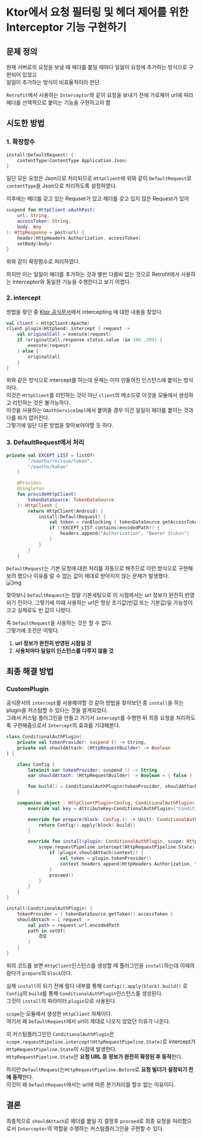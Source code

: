 # Ktor에서 요청 필터링 및 헤더 제어를 위한 Interceptor 기능 구현하기
## 문제 정의
현재 서버로의 요청을 보낼 때 헤더를 붙일 때마다 일잃이 요청에 추가하는 방식으로 구현되어 있었고   
일일이 추가하는 방식이 비효율적이라 판단.   

`Retrofit`에서 사용하는 `Interceptor`와 같이 요청을 보내기 전에 가로채어 url에 따라 헤더를 선택적으로 붙이는 기능을 구현하고자 함

## 시도한 방법
### 1. 확장함수
```kotlin
install(DefaultRequest) {
    contentType(ContentType.Application.Json)
}
```
일단 모든 요청은 Json으로 처리되므로 `HttpClient`에 위와 같이 `DefaultRequest`로 `contentType`을 Json으로 처리하도록 설정하였다.

이후에는 헤더를 갖고 있는 Requset가 있고 헤더를 갖고 있지 않은 Request가 있어

```kotlin
suspend fun HttpClient.oAuthPost(
    url: String,
    accessToken: String,
    body: Any
): HttpResponse = post(url) {
    header(HttpHeaders.Authorization, accessToken)
    setBody(body)
}
```
위와 같이 확장함수로 처리하였다.

하지만 이는 일일이 헤더를 추가하는 것과 별반 다를바 없는 것으로 Retrofit에서 사용하는 Interceptor와 동일한 기능을 수행한다고 보기 어렵다.

### 2. intercept

방법을 찾던 중 [Ktor 공식문서](https://ktor.io/docs/client-http-send.html)에서 intercepting 에 대한 내용을 찾았다.

```kotlin
val client = HttpClient(Apache)
client.plugin(HttpSend).intercept { request ->
    val originalCall = execute(request)
    if (originalCall.response.status.value !in 100..399) {
        execute(request)
    } else {
        originalCall
    }
}
```
위와 같은 방식으로 intercept를 하는데 문제는 이미 만들어진 인스턴스에 붙이는 방식이다.   
이것은 `HttpClient`를 리턴하는 것이 아닌 `client`의 메소드로 이것을 모듈에서 생성하고 리턴하는 것은 불가능하다.   
이것을 사용하는 `OAuthServiceImpl`에서 붙여줄 경우 이건 일일이 헤더를 붙이는 것과 다를 바가 없어진다.   
그렇기에 일단 다른 방법을 찾아보아야할 듯 하다.

### 3. DefaultRequest에서 처리

```kotlin
private val EXCEPT_LIST = listOf(
        "/oauths/reissue/token",
        "/oauths/kakao"
    )

    @Provides
    @Singleton
    fun provideHttpClient(
        tokenDataSource: TokenDataSource
    ): HttpClient {
        return HttpClient(Android) {
            install(DefaultRequest) {
                val token = runBlocking { tokenDataSource.getAccessToken() }
                if (!EXCEPT_LIST.contains(encodedPath)) {
                    headers.append("Authorization", "Bearer $token")
                }
            }
        }
    }
```

`DefaultRequest`는 기본 요청에 대한 처리를 자동으로 해주므로 이런 방식으로 구현해보려 했으나 
이유를 알 수 없는 값이 제대로 받아지지 않는 문제가 발생했다.   
![img](https://github.com/user-attachments/assets/fb9d62dd-f21b-4e6b-85ab-fead7c2a3042)

찾아보니 `DefaultRequest`는 정말 기본세팅으로 이 시점에서는 url 정보가 완전히 반영되기 전이다.
그렇기에 이떄 사용하는 url은 항상 초기값(빈값 또는 기본값)일 가능성이 크고 실제로도 빈 값이 나왔다.


즉 `DefaultRequest`을 사용하는 것은 할 수 없다.   
그렇기에 조건은 이렇다.   
1. **url 정보가 완전히 반영된 시점일 것**
2. **사용처마다 일일이 인스턴스를 다루지 않을 것**

## 최종 해결 방법
### CustomPlugin
공식문서의 `intercept`를 사용해야할 것 같아 방법을 찾아보던 중 `install`을 하는 plugin을 커스텀할 수 있다는 것을 알게되었다.   
그래서 커스텀 플러그인을 만들고 거기서 `intercept`를 수행한 뒤 최종 요청을 처리하도록 구현해줌으로서 `Intercept`의 효과를 기대해본다.

```kotlin
class ConditionalAuthPlugin(
    private val tokenProvider: suspend () -> String,
    private val shouldAttach: (HttpRequestBuilder) -> Boolean
) {

    class Config {
        lateinit var tokenProvider: suspend () -> String
        var shouldAttach: (HttpRequestBuilder) -> Boolean = { false }

        fun build() = ConditionalAuthPlugin(tokenProvider, shouldAttach)
    }

    companion object : HttpClientPlugin<Config, ConditionalAuthPlugin> {
        override val key = AttributeKey<ConditionalAuthPlugin>("ConditionalAuthPlugin")

        override fun prepare(block: Config.() -> Unit): ConditionalAuthPlugin {
            return Config().apply(block).build()
        }

        override fun install(plugin: ConditionalAuthPlugin, scope: HttpClient) {
            scope.requestPipeline.intercept(HttpRequestPipeline.State) {
                if (plugin.shouldAttach(context)) { 
                    val token = plugin.tokenProvider()
                    context.headers.append(HttpHeaders.Authorization, token)
                }
                proceed()
            }
        }
    }
}
```
```kotlin
install(ConditionalAuthPlugin) {
    tokenProvider = { tokenDataSource.getToken().accessToken }
    shouldAttach = { request ->
        val path = request.url.encodedPath
        path in setOf(
            경로
        )
    }
}
```
위의 코드를 보면 `HttpClient`인스턴스를 생성할 때 플러그인을 `install`하는데 이때의 람다가 `prepare`의 `block`이다.

실제 `install`이 되기 전에 람다 내부를 통해 `Config().apply(block).build()` 로 `Config`의 `build`를 통해 `ConditionalAuthPlugin`인스턴스를 생성된다.   
그것이 `install`의 파라미터 `plugin`으로 사용된다.

`scope`는 모듈에서 생성한 `HttpClient` 자체이다.    
여기서 왜 `DefaultRequest`에서 url이 제대로 나오지 않았던 이유가 나온다.   

이 커스텀플러그인인 `ConditionalAuthPlugin`은 `scope.requestPipeline.intercept(HttpRequestPipeline.State)`로 intercept가 `HttpRequestPipeline.State`이 시점에 발생한다.   
`HttpRequestPipeline.State`은 **요청 URL 등 정보가 완전히 확정된 후 동작**한다.   

하지만 `DefaultRequest`는`HttpRequestPipeline.Before`로 **요청 빌더가 설정되기 전에 동작**한다.   
이것이 왜 `DefaultRequest`에서는 url에 따른 분기처리를 할수 없는 이유이다.

## 결론
최종적으로 `shouldAttach`로 헤더를 붙일 지 결정후 `proceed`로 최종 요청을 처리함으로서 `Interceptor`의 역할을 수행하는 커스텀플러그인을 구현할 수 있다.
